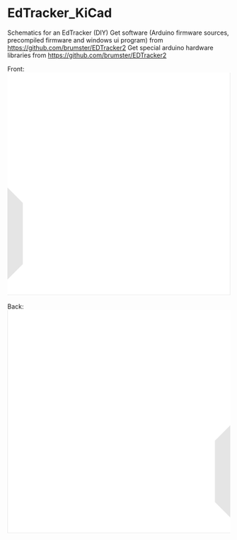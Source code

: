 # EdTracker_KiCad
Schematics for an EdTracker (DIY)
Get software (Arduino firmware sources, precompiled firmware and windows ui program) from https://github.com/brumster/EDTracker2
Get special arduino hardware libraries from https://github.com/brumster/EDTracker2

Front:
![front view](https://github.com/FalcoGer/EdTracker_KiCad/blob/master/front.png?raw=true)

Back:
![rear view](https://github.com/FalcoGer/EdTracker_KiCad/blob/master/back.png?raw=true)
